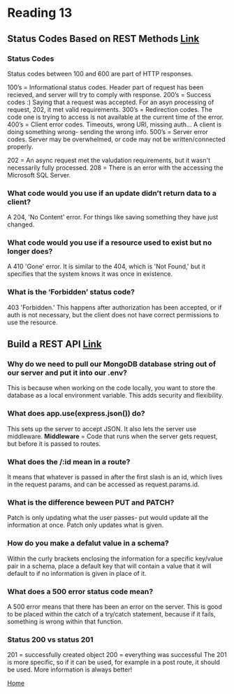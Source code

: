# Reading 13

## Status Codes Based on REST Methods [Link](https://www.moesif.com/blog/technical/api-design/Which-HTTP-Status-Code-To-Use-For-Every-CRUD-App/)

### Status Codes 

Status codes between 100 and 600 are part of HTTP responses.

100’s = Informational status codes. Header part of request has been recieved, and server will try to comply with response. 
200’s = Success codes :) Saying that a request was accepted. For an asyn processing of request, 202, it met valid requirements.
300’s = Redirection codes. The code one is trying to access is not available at the current time of the error.
400’s = Client error codes. Timeouts, wrong URI, missing auth... A client is doing something wrong- sending the wrong info.
500’s = Server error codes. Server may be overwhelmed, or code may not be written/connected properly.

202 = An async request met the valudation requirements, but it wasn't necessarily fully processed. 
208 = There is an error with the accessing the Microsoft SQL Server.

### What code would you use if an update didn’t return data to a client?
A 204, 'No Content' error. For things like saving something they have just changed.

### What code would you use if a resource used to exist but no longer does?
A 410 'Gone' error. It is similar to the 404, which is 'Not Found,' but it specifies that the system knows it was once in existence. 

### What is the ‘Forbidden’ status code?
403 'Forbidden.' This happens after authorization has been accepted, or if auth is not necessary, but the client does not have correct permissions to use the resource.

## Build a REST API [Link](https://www.youtube.com/channel/UCFbNIlppjAuEX4znoulh0Cw)

### Why do we need to pull our MongoDB database string out of our server and put it into our .env?
This is because when working on the code locally, you want to store the database as a local environment variable. This adds security and flexibility.

### What does app.use(express.json()) do?
This sets up the server to accept JSON. It also lets the server use middleware.
**Middleware** = Code that runs when the server gets request, but before it is passed to routes.

### What does the /:id mean in a route?
It means that whatever is passed in after the first slash is an id, which lives in the request params, and can be accessed as request.params.id.

### What is the difference beween PUT and PATCH?
Patch is only updating what the user passes- put would update all the information at once. Patch only updates what is given. 

### How do you make a defalut value in a schema?
Within the curly brackets enclosing the information for a specific key/value pair in a schema, place a default key that will contain a value that it will default to if no information is given in place of it. 

### What does a 500 error status code mean?
A 500 error means that there has been an error on the server. This is good to be placed within the catch of a try/catch statement, because if it fails, something is wrong within that function. 

### Status 200 vs status 201
201 = successfully created object
200 = everything was successful
The 201 is more specific, so if it can be used, for example in a post route, it should be used. More information is always better! 


[Home](https://peymade.github.io/reading-notes/) 